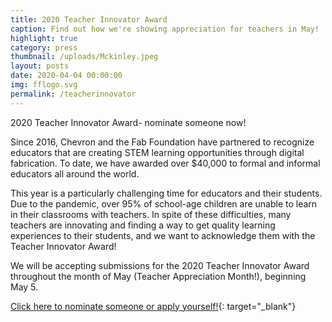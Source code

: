 ```yaml
---
title: 2020 Teacher Innovator Award
caption: Find out how we're showing appreciation for teachers in May!
highlight: true
category: press
thumbnail: /uploads/Mckinley.jpeg
layout: posts
date: 2020-04-04 00:00:00
img: fflogo.svg
permalink: /teacherinnovator
---
```


2020 Teacher Innovator Award- nominate someone now\!

Since 2016, Chevron and the Fab Foundation have partnered to recognize educators that are creating STEM learning opportunities through digital fabrication. To date, we have awarded over $40,000 to formal and informal educators all around the world. 

This year is a particularly challenging time for educators and their students. Due to the pandemic, over 95% of school-age children are unable to learn in their classrooms with teachers. In spite of these difficulties, many teachers are innovating and finding a way to get quality learning experiences to their students, and we want to acknowledge them with the Teacher Innovator Award! 

We will be accepting submissions for the 2020 Teacher Innovator Award throughout the month of May (Teacher Appreciation Month!), beginning May 5. 

[Click here to nominate someone or apply yourself!](https://docs.google.com/forms/d/e/1FAIpQLSfFuLW5KfWtwDXqxoAS8303_Xema15vkNDV-DMU0VElJT9AKA/viewform?usp=sf_link){: target="_blank"}